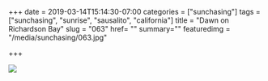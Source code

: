 +++
date = 2019-03-14T15:14:30-07:00
categories = ["sunchasing"]
tags = ["sunchasing", "sunrise", "sausalito", "california"]
title = "Dawn on Richardson Bay"
slug = "063"
href= ""
summary=""
featuredimg = "/media/sunchasing/063.jpg"

+++

<img src="/media/sunchasing/063.jpg" />
